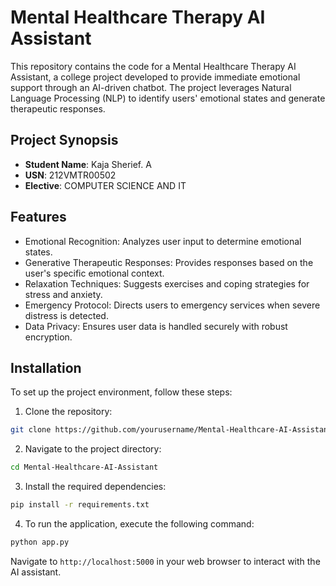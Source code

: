 # Mental Healthcare Therapy AI Assistant

This repository contains the code for a Mental Healthcare Therapy AI Assistant, a college project developed to provide immediate emotional support through an AI-driven chatbot. The project leverages Natural Language Processing (NLP) to identify users' emotional states and generate therapeutic responses.

## Project Synopsis

- **Student Name**: Kaja Sherief. A
- **USN**: 212VMTR00502
- **Elective**: COMPUTER SCIENCE AND IT

## Features

- Emotional Recognition: Analyzes user input to determine emotional states.
- Generative Therapeutic Responses: Provides responses based on the user's specific emotional context.
- Relaxation Techniques: Suggests exercises and coping strategies for stress and anxiety.
- Emergency Protocol: Directs users to emergency services when severe distress is detected.
- Data Privacy: Ensures user data is handled securely with robust encryption.

## Installation

To set up the project environment, follow these steps:

1. Clone the repository:

```bash
git clone https://github.com/yourusername/Mental-Healthcare-AI-Assistant.git
```

2. Navigate to the project directory:

```bash
cd Mental-Healthcare-AI-Assistant
```

3. Install the required dependencies:

```bash
pip install -r requirements.txt
```

4. To run the application, execute the following command:

```bash
python app.py
```

Navigate to `http://localhost:5000` in your web browser to interact with the AI assistant.
